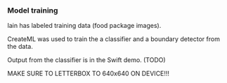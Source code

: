 ### Model training

Iain has labeled training data (food package images).

CreateML was used to train the a classifier and a boundary detector from the data.

Output from the classifier is in the Swift demo. (TODO)




MAKE SURE TO LETTERBOX TO 640x640 ON DEVICE!!!